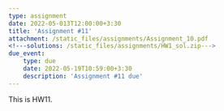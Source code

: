 ```yaml
---
type: assignment
date: 2022-05-013T12:00:00+3:30
title: 'Assignment #11'
attachment: /static_files/assignments/Assignment_10.pdf
<!---solutions: /static_files/assignments/HW1_sol.zip--->
due_event: 
    type: due
    date: 2022-05-19T10:59:00+3:30
    description: 'Assignment #11 due'
---
```

This is HW11.
